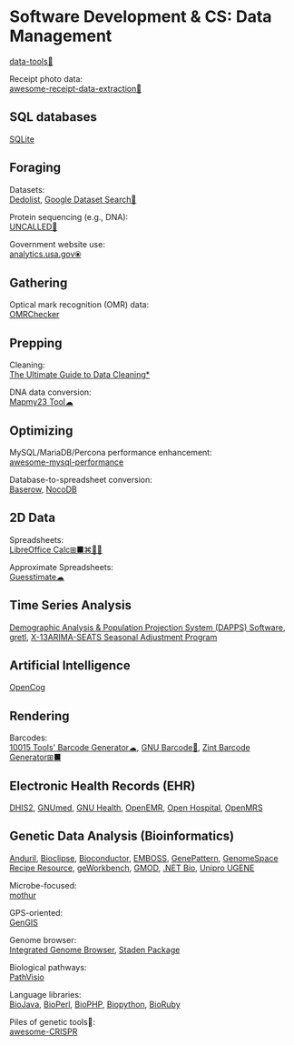 # Software Development & CS: Data Management

[data-tools💩](https://github.com/victorcouste/data-tools)

Receipt photo data:  
[awesome-receipt-data-extraction💩](https://github.com/VictorAtPL/awesome-receipt-data-extraction)

## SQL databases

[SQLite](https://sqlite.org/index.html)

## Foraging

Datasets:  
[Dedolist](https://dedolist.com/),
[Google Dataset Search🧛](https://datasetsearch.research.google.com/)

Protein sequencing (e.g., DNA):  
[UNCALLED🐍](https://github.com/skovaka/UNCALLED)

Government website use:  
[analytics.usa.gov⦿](https://analytics.usa.gov/)

## Gathering

Optical mark recognition (OMR) data:  
[OMRChecker](https://github.com/Udayraj123/OMRChecker)

## Prepping

Cleaning:  
[The Ultimate Guide to Data Cleaning*](https://towardsdatascience.com/the-ultimate-guide-to-data-cleaning-3969843991d4)

DNA data conversion:  
[Mapmy23 Tool☁](http://www.mapmy23.com/tools/ancestry_ftdna_fix.php)

## Optimizing

MySQL/MariaDB/Percona performance enhancement:  
[awesome-mysql-performance](https://github.com/Releem/awesome-mysql-performance)

Database-to-spreadsheet conversion:  
[Baserow](https://baserow.io/),
[NocoDB](https://nocodb.com/)

## 2D Data

Spreadsheets:  
[LibreOffice Calc⊞■⌘🐧🆓](https://www.libreoffice.org/)

Approximate Spreadsheets:  
[Guesstimate☁](https://www.getguesstimate.com/)

## Time Series Analysis

[Demographic Analysis & Population Projection System (DAPPS) Software](https://www.census.gov/data/software/dapps.html),
[gretl](http://gretl.sourceforge.net/),
[X-13ARIMA-SEATS Seasonal Adjustment Program](https://www.census.gov/data/software/x13as.html)

## Artificial Intelligence

[OpenCog](https://opencog.org/)

## Rendering

Barcodes:  
[10015 Tools' Barcode Generator☁](https://10015.io/tools/barcode-generator),
[GNU Barcode🐧](https://www.gnu.org/software/barcode/),
[Zint Barcode Generator⊞■](https://sourceforge.net/projects/zint/)

## Electronic Health Records (EHR)

[DHIS2](https://dhis2.org/), [GNUmed](https://www.gnumed.de/documentation/), [GNU Health](https://www.gnuhealth.org/), [OpenEMR](https://www.open-emr.org/), [Open Hospital](https://www.open-hospital.org/), [OpenMRS](https://openmrs.org/)

## Genetic Data Analysis (Bioinformatics)

[Anduril](https://anduril.org/site/),
[Bioclipse](https://www.bioclipse.net/),
[Bioconductor](https://www.bioconductor.org/),
[EMBOSS](http://emboss.open-bio.org/),
[GenePattern](https://www.genepattern.org/),
[GenomeSpace Recipe Resource](https://recipes.genomespace.org/),
[geWorkbench](https://wiki.c2b2.columbia.edu/workbench/index.php/Home),
[GMOD](http://gmod.org/wiki/Main_Page),
[.NET Bio](https://github.com/dotnetbio/bio),
[Unipro UGENE](https://ugene.net/)

Microbe-focused:  
[mothur](https://mothur.org/)

GPS-oriented:  
[GenGIS](https://beikolab.cs.dal.ca/gengis/Main_Page)

Genome browser:  
[Integrated Genome Browser](https://bioviz.org/),
[Staden Package](https://staden.sourceforge.net/)

Biological pathways:  
[PathVisio](https://pathvisio.org/)

Language libraries:  
[BioJava](https://biojava.org/),
[BioPerl](https://bioperl.org/),
[BioPHP](https://biophp.org/),
[Biopython](https://biopython.org/),
[BioRuby](http://bioruby.org/)

Piles of genetic tools💩:  
[awesome-CRISPR](https://github.com/davidliwei/awesome-CRISPR)
